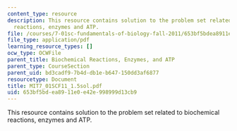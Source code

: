 ```yaml
---
content_type: resource
description: This resource contains solution to the problem set related to biochemical
  reactions, enzymes and ATP.
file: /courses/7-01sc-fundamentals-of-biology-fall-2011/653bf5bdea8911e0e42e998999d13cb9_MIT7_01SCF11_1.5sol.pdf
file_type: application/pdf
learning_resource_types: []
ocw_type: OCWFile
parent_title: Biochemical Reactions, Enzymes, and ATP
parent_type: CourseSection
parent_uid: bd3cadf9-7b4d-db1e-b647-150dd3af6877
resourcetype: Document
title: MIT7_01SCF11_1.5sol.pdf
uid: 653bf5bd-ea89-11e0-e42e-998999d13cb9
---
```

This resource contains solution to the problem set related to biochemical reactions, enzymes and ATP.